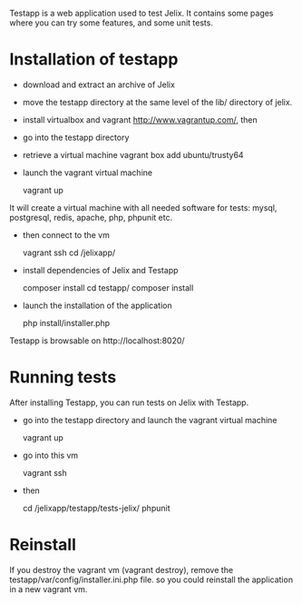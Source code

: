 
Testapp is a web application used to test Jelix. It contains some pages where you can try
some features, and some unit tests.

Installation of testapp
=======================

- download and extract an archive of Jelix
- move the testapp directory at the same level of the lib/ directory of jelix.


- install virtualbox and vagrant http://www.vagrantup.com/, then
- go into the testapp directory
- retrieve a virtual machine
  vagrant box add ubuntu/trusty64

- launch the vagrant virtual machine

   vagrant up

It will create a virtual machine with all needed software for tests: mysql,
postgresql, redis, apache, php, phpunit etc.

- then connect to the vm
  
  vagrant ssh
  cd /jelixapp/

- install dependencies of Jelix and Testapp

  composer install
  cd testapp/
  composer install

- launch the installation of the application

  php install/installer.php

Testapp is browsable on http://localhost:8020/

Running tests
=============

After installing Testapp, you can run tests on Jelix with Testapp.

- go into the testapp directory and launch the vagrant virtual machine

  vagrant up

- go into this vm

  vagrant ssh

- then

  cd /jelixapp/testapp/tests-jelix/
  phpunit


Reinstall
=========

If you destroy the vagrant vm (vagrant destroy), remove the testapp/var/config/installer.ini.php file.
so you could reinstall the application in a new vagrant vm.

